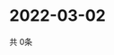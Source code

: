 # 2022-03-02
  共 0条

  <!-- BEGIN -->
  <!-- 最后更新时间Wed Mar 02 2022 10:05:49 GMT+0000 (Coordinated Universal Time) -->
  
  <!-- END -->
  
  